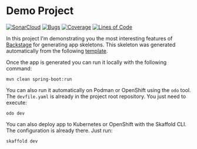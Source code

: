 #  Demo Project

[![SonarCloud](https://sonarcloud.io/images/project_badges/sonarcloud-black.svg)](https://sonarcloud.io/dashboard?id=piomin_test-app-openshift)
[![Bugs](https://sonarcloud.io/api/project_badges/measure?project=piomin_test-app-openshift&metric=bugs)](https://sonarcloud.io/dashboard?id=piomin_test-app-openshift)
[![Coverage](https://sonarcloud.io/api/project_badges/measure?project=piomin_test-app-openshift&metric=coverage)](https://sonarcloud.io/dashboard?id=piomin_test-app-openshift)
[![Lines of Code](https://sonarcloud.io/api/project_badges/measure?project=piomin_test-app-openshift&metric=ncloc)](https://sonarcloud.io/dashboard?id=piomin_test-app-openshift)

In this project I'm demonstrating you the most interesting features of [Backstage](https://backstage.io/) for generating app skeletons.
This skeleton was generated automatically from the following [template](https://github.com/piomin/backstage-templates/blob/master/templates/spring-boot-basic/template.yaml).

Once the app is generated you can run it locally with the following command:
```shell
mvn clean spring-boot:run
```

You can also run it automatically on Podman or OpenShift using the `odo` tool.
The `devfile.yaml` is already in the project root repository. You just need to execute:
```shell
odo dev
```

You can also deploy app to Kubernetes or OpenShift with the Skaffold CLI.
The configuration is already there. Just run:
```shell
skaffold dev
```